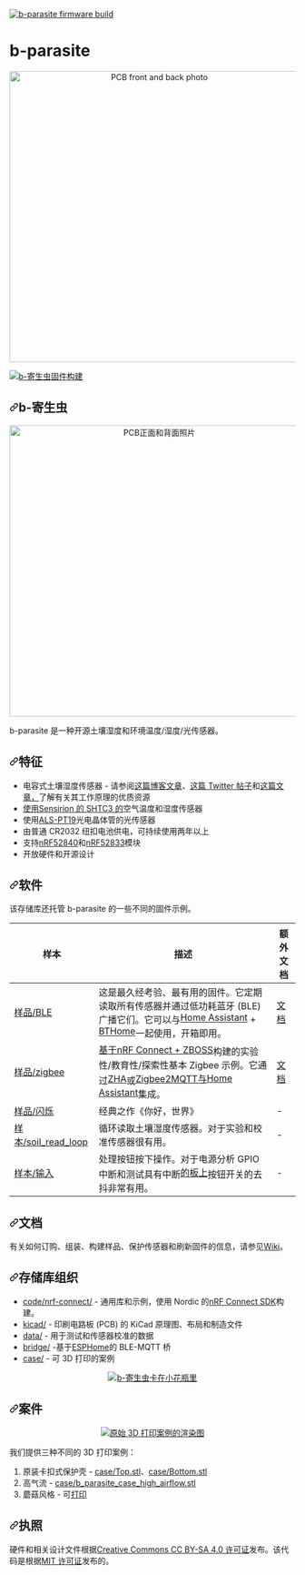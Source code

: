 [![b-parasite firmware build](https://github.com/rbaron/b-parasite/actions/workflows/b-parasite.yml/badge.svg?branch=main)](https://github.com/rbaron/b-parasite/actions/workflows/b-parasite.yml)

# b-parasite
<p align="center">
  <img src="img/resized/b-parasite-2.0.0.jpg" width="512px" border="0" alt="PCB front and back photo" />
</p>


<div class="Box-sc-g0xbh4-0 bJMeLZ js-snippet-clipboard-copy-unpositioned" data-hpc="true"><article class="markdown-body entry-content container-lg" itemprop="text"><p dir="auto"><a href="https://github.com/rbaron/b-parasite/actions/workflows/b-parasite.yml"><img src="https://github.com/rbaron/b-parasite/actions/workflows/b-parasite.yml/badge.svg?branch=main" alt="b-寄生虫固件构建" style="max-width: 100%;"></a></p>
<h1 tabindex="-1" dir="auto"><a id="user-content-b-parasite" class="anchor" aria-hidden="true" tabindex="-1" href="#b-parasite"><svg class="octicon octicon-link" viewBox="0 0 16 16" version="1.1" width="16" height="16" aria-hidden="true"><path d="m7.775 3.275 1.25-1.25a3.5 3.5 0 1 1 4.95 4.95l-2.5 2.5a3.5 3.5 0 0 1-4.95 0 .751.751 0 0 1 .018-1.042.751.751 0 0 1 1.042-.018 1.998 1.998 0 0 0 2.83 0l2.5-2.5a2.002 2.002 0 0 0-2.83-2.83l-1.25 1.25a.751.751 0 0 1-1.042-.018.751.751 0 0 1-.018-1.042Zm-4.69 9.64a1.998 1.998 0 0 0 2.83 0l1.25-1.25a.751.751 0 0 1 1.042.018.751.751 0 0 1 .018 1.042l-1.25 1.25a3.5 3.5 0 1 1-4.95-4.95l2.5-2.5a3.5 3.5 0 0 1 4.95 0 .751.751 0 0 1-.018 1.042.751.751 0 0 1-1.042.018 1.998 1.998 0 0 0-2.83 0l-2.5 2.5a1.998 1.998 0 0 0 0 2.83Z"></path></svg></a><font style="vertical-align: inherit;"><font style="vertical-align: inherit;">b-寄生虫</font></font></h1>
<p align="center" dir="auto">
  <a target="_blank" rel="noopener noreferrer" href="/rbaron/b-parasite/blob/main/img/resized/b-parasite-2.0.0.jpg"><img src="/rbaron/b-parasite/raw/main/img/resized/b-parasite-2.0.0.jpg" width="512px" border="0" alt="PCB正面和背面照片" style="max-width: 100%;"></a>
</p>
<p dir="auto"><font style="vertical-align: inherit;"><font style="vertical-align: inherit;">b-parasite 是一种开源土壤湿度和环境温度/湿度/光传感器。</font></font></p>
<h1 tabindex="-1" dir="auto"><a id="user-content-features" class="anchor" aria-hidden="true" tabindex="-1" href="#features"><svg class="octicon octicon-link" viewBox="0 0 16 16" version="1.1" width="16" height="16" aria-hidden="true"><path d="m7.775 3.275 1.25-1.25a3.5 3.5 0 1 1 4.95 4.95l-2.5 2.5a3.5 3.5 0 0 1-4.95 0 .751.751 0 0 1 .018-1.042.751.751 0 0 1 1.042-.018 1.998 1.998 0 0 0 2.83 0l2.5-2.5a2.002 2.002 0 0 0-2.83-2.83l-1.25 1.25a.751.751 0 0 1-1.042-.018.751.751 0 0 1-.018-1.042Zm-4.69 9.64a1.998 1.998 0 0 0 2.83 0l1.25-1.25a.751.751 0 0 1 1.042.018.751.751 0 0 1 .018 1.042l-1.25 1.25a3.5 3.5 0 1 1-4.95-4.95l2.5-2.5a3.5 3.5 0 0 1 4.95 0 .751.751 0 0 1-.018 1.042.751.751 0 0 1-1.042.018 1.998 1.998 0 0 0-2.83 0l-2.5 2.5a1.998 1.998 0 0 0 0 2.83Z"></path></svg></a><font style="vertical-align: inherit;"><font style="vertical-align: inherit;">特征</font></font></h1>
<ul dir="auto">
<li><font style="vertical-align: inherit;"><font style="vertical-align: inherit;">电容式土壤湿度传感器 - 请参阅</font></font><a href="https://rbaron.net/blog/2021/04/05/How-capacitive-soil-moisture-sensors-work.html" rel="nofollow"><font style="vertical-align: inherit;"><font style="vertical-align: inherit;">这篇博客文章</font></font></a><font style="vertical-align: inherit;"><font style="vertical-align: inherit;">、</font></font><a href="https://twitter.com/rbaron_/status/1367182806368071685" rel="nofollow"><font style="vertical-align: inherit;"><font style="vertical-align: inherit;">这篇 Twitter 帖子</font></font></a><font style="vertical-align: inherit;"><font style="vertical-align: inherit;">和</font></font><a href="https://wemakethings.net/2012/09/26/capacitance_measurement/" rel="nofollow"><font style="vertical-align: inherit;"><font style="vertical-align: inherit;">这篇文章，</font></font></a><font style="vertical-align: inherit;"><font style="vertical-align: inherit;">了解有关其工作原理的优质资源</font></font></li>
<li><font style="vertical-align: inherit;"><a href="https://www.sensirion.com/en/environmental-sensors/humidity-sensors/digital-humidity-sensor-shtc3-our-new-standard-for-consumer-electronics/" rel="nofollow"><font style="vertical-align: inherit;">使用Sensirion 的 SHTC3 的</font></a><font style="vertical-align: inherit;">空气温度和湿度传感器</font></font><a href="https://www.sensirion.com/en/environmental-sensors/humidity-sensors/digital-humidity-sensor-shtc3-our-new-standard-for-consumer-electronics/" rel="nofollow"><font style="vertical-align: inherit;"></font></a></li>
<li><font style="vertical-align: inherit;"><font style="vertical-align: inherit;">使用</font></font><a href="https://en.everlight.com/wp-content/plugins/ItemRelationship/product_files/pdf/ALS-PT19-315C-L177-TR8_V8.pdf" rel="nofollow"><font style="vertical-align: inherit;"><font style="vertical-align: inherit;">ALS-PT19</font></font></a><font style="vertical-align: inherit;"><font style="vertical-align: inherit;">光电晶体管的光传感器</font></font></li>
<li><font style="vertical-align: inherit;"><font style="vertical-align: inherit;">由普通 CR2032 纽扣电池供电，可持续使用两年以上</font></font></li>
<li><font style="vertical-align: inherit;"><font style="vertical-align: inherit;">支持</font></font><a href="https://www.nordicsemi.com/products/nrf52840" rel="nofollow"><font style="vertical-align: inherit;"><font style="vertical-align: inherit;">nRF52840</font></font></a><font style="vertical-align: inherit;"><font style="vertical-align: inherit;">和</font></font><a href="https://www.nordicsemi.com/products/nrf52833" rel="nofollow"><font style="vertical-align: inherit;"><font style="vertical-align: inherit;">nRF52833</font></font></a><font style="vertical-align: inherit;"><font style="vertical-align: inherit;">模块</font></font></li>
<li><font style="vertical-align: inherit;"><font style="vertical-align: inherit;">开放硬件和开源设计</font></font></li>
</ul>
<h1 tabindex="-1" dir="auto"><a id="user-content-software" class="anchor" aria-hidden="true" tabindex="-1" href="#software"><svg class="octicon octicon-link" viewBox="0 0 16 16" version="1.1" width="16" height="16" aria-hidden="true"><path d="m7.775 3.275 1.25-1.25a3.5 3.5 0 1 1 4.95 4.95l-2.5 2.5a3.5 3.5 0 0 1-4.95 0 .751.751 0 0 1 .018-1.042.751.751 0 0 1 1.042-.018 1.998 1.998 0 0 0 2.83 0l2.5-2.5a2.002 2.002 0 0 0-2.83-2.83l-1.25 1.25a.751.751 0 0 1-1.042-.018.751.751 0 0 1-.018-1.042Zm-4.69 9.64a1.998 1.998 0 0 0 2.83 0l1.25-1.25a.751.751 0 0 1 1.042.018.751.751 0 0 1 .018 1.042l-1.25 1.25a3.5 3.5 0 1 1-4.95-4.95l2.5-2.5a3.5 3.5 0 0 1 4.95 0 .751.751 0 0 1-.018 1.042.751.751 0 0 1-1.042.018 1.998 1.998 0 0 0-2.83 0l-2.5 2.5a1.998 1.998 0 0 0 0 2.83Z"></path></svg></a><font style="vertical-align: inherit;"><font style="vertical-align: inherit;">软件</font></font></h1>
<p dir="auto"><font style="vertical-align: inherit;"><font style="vertical-align: inherit;">该存储库还托管 b-parasite 的一些不同的固件示例。</font></font></p>
<table>
<thead>
<tr>
<th><font style="vertical-align: inherit;"><font style="vertical-align: inherit;">样本</font></font></th>
<th><font style="vertical-align: inherit;"><font style="vertical-align: inherit;">描述</font></font></th>
<th><font style="vertical-align: inherit;"><font style="vertical-align: inherit;">额外文档</font></font></th>
</tr>
</thead>
<tbody>
<tr>
<td><a href="/rbaron/b-parasite/blob/main/code/nrf-connect/samples/ble"><font style="vertical-align: inherit;"><font style="vertical-align: inherit;">样品/BLE</font></font></a></td>
<td><font style="vertical-align: inherit;"><font style="vertical-align: inherit;">这是最久经考验、最有用的固件。</font><font style="vertical-align: inherit;">它定期读取所有传感器并通过低功耗蓝牙 (BLE) 广播它们。</font><font style="vertical-align: inherit;">它可以与</font></font><a href="https://www.home-assistant.io/" rel="nofollow"><font style="vertical-align: inherit;"><font style="vertical-align: inherit;">Home Assistant</font></font></a><font style="vertical-align: inherit;"><font style="vertical-align: inherit;"> + </font></font><a href="https://bthome.io/" rel="nofollow"><font style="vertical-align: inherit;"><font style="vertical-align: inherit;">BTHome</font></font></a><font style="vertical-align: inherit;"><font style="vertical-align: inherit;">一起使用，开箱即用。</font></font></td>
<td><a href="/rbaron/b-parasite/blob/main/code/nrf-connect/samples/ble/README.md"><font style="vertical-align: inherit;"><font style="vertical-align: inherit;">文档</font></font></a></td>
</tr>
<tr>
<td><a href="/rbaron/b-parasite/blob/main/code/nrf-connect/samples/zigbee"><font style="vertical-align: inherit;"><font style="vertical-align: inherit;">样品/zigbee</font></font></a></td>
<td><font style="vertical-align: inherit;"></font><a href="https://developer.nordicsemi.com/nRF_Connect_SDK/doc/latest/nrf/ug_zigbee.html" rel="nofollow"><font style="vertical-align: inherit;"><font style="vertical-align: inherit;">基于nRF Connect + ZBOSS</font></font></a><font style="vertical-align: inherit;"><font style="vertical-align: inherit;">构建的实验性/教育性/探索性基本 Zigbee 示例</font><font style="vertical-align: inherit;">。</font><font style="vertical-align: inherit;">它通过</font><a href="https://www.home-assistant.io/integrations/zha" rel="nofollow"><font style="vertical-align: inherit;">ZHA</font></a><font style="vertical-align: inherit;">或</font><a href="https://www.zigbee2mqtt.io/" rel="nofollow"><font style="vertical-align: inherit;">Zigbee2MQTT与</font></a></font><a href="https://www.home-assistant.io/" rel="nofollow"><font style="vertical-align: inherit;"><font style="vertical-align: inherit;">Home Assistant</font></font></a><font style="vertical-align: inherit;"><font style="vertical-align: inherit;">集成</font><font style="vertical-align: inherit;">。</font></font><a href="https://www.home-assistant.io/integrations/zha" rel="nofollow"><font style="vertical-align: inherit;"></font></a><font style="vertical-align: inherit;"></font><a href="https://www.zigbee2mqtt.io/" rel="nofollow"><font style="vertical-align: inherit;"></font></a><font style="vertical-align: inherit;"></font></td>
<td><a href="/rbaron/b-parasite/blob/main/code/nrf-connect/samples/zigbee/README.md"><font style="vertical-align: inherit;"><font style="vertical-align: inherit;">文档</font></font></a></td>
</tr>
<tr>
<td><a href="/rbaron/b-parasite/blob/main/code/nrf-connect/samples/blinky"><font style="vertical-align: inherit;"><font style="vertical-align: inherit;">样品/闪烁</font></font></a></td>
<td><font style="vertical-align: inherit;"><font style="vertical-align: inherit;">经典之作《你好，世界》</font></font></td>
<td><font style="vertical-align: inherit;"><font style="vertical-align: inherit;">-</font></font></td>
</tr>
<tr>
<td><a href="/rbaron/b-parasite/blob/main/code/nrf-connect/samples/soil_read_loop"><font style="vertical-align: inherit;"><font style="vertical-align: inherit;">样本/soil_read_loop</font></font></a></td>
<td><font style="vertical-align: inherit;"><font style="vertical-align: inherit;">循环读取土壤湿度传感器。</font><font style="vertical-align: inherit;">对于实验和校准传感器很有用。</font></font></td>
<td><font style="vertical-align: inherit;"><font style="vertical-align: inherit;">-</font></font></td>
</tr>
<tr>
<td><a href="/rbaron/b-parasite/blob/main/code/nrf-connect/samples/input"><font style="vertical-align: inherit;"><font style="vertical-align: inherit;">样本/输入</font></font></a></td>
<td><font style="vertical-align: inherit;"><font style="vertical-align: inherit;">处理按钮按下操作。</font><font style="vertical-align: inherit;">对于电源分析 GPIO 中断和测试具有中断</font></font><a href="https://github.com/rbaron/b-parasite/wiki/Hardware-Versions"><font style="vertical-align: inherit;"><font style="vertical-align: inherit;">的板上</font></font></a><font style="vertical-align: inherit;"><font style="vertical-align: inherit;">按钮开关的去抖非常有用。</font></font></td>
<td><font style="vertical-align: inherit;"><font style="vertical-align: inherit;">-</font></font></td>
</tr>
</tbody>
</table>
<h1 tabindex="-1" dir="auto"><a id="user-content-documentation" class="anchor" aria-hidden="true" tabindex="-1" href="#documentation"><svg class="octicon octicon-link" viewBox="0 0 16 16" version="1.1" width="16" height="16" aria-hidden="true"><path d="m7.775 3.275 1.25-1.25a3.5 3.5 0 1 1 4.95 4.95l-2.5 2.5a3.5 3.5 0 0 1-4.95 0 .751.751 0 0 1 .018-1.042.751.751 0 0 1 1.042-.018 1.998 1.998 0 0 0 2.83 0l2.5-2.5a2.002 2.002 0 0 0-2.83-2.83l-1.25 1.25a.751.751 0 0 1-1.042-.018.751.751 0 0 1-.018-1.042Zm-4.69 9.64a1.998 1.998 0 0 0 2.83 0l1.25-1.25a.751.751 0 0 1 1.042.018.751.751 0 0 1 .018 1.042l-1.25 1.25a3.5 3.5 0 1 1-4.95-4.95l2.5-2.5a3.5 3.5 0 0 1 4.95 0 .751.751 0 0 1-.018 1.042.751.751 0 0 1-1.042.018 1.998 1.998 0 0 0-2.83 0l-2.5 2.5a1.998 1.998 0 0 0 0 2.83Z"></path></svg></a><font style="vertical-align: inherit;"><font style="vertical-align: inherit;">文档</font></font></h1>
<p dir="auto"><font style="vertical-align: inherit;"><font style="vertical-align: inherit;">有关如何订购、组装、构建样品、保护传感器和刷新固件的信息，请参见</font></font><a href="https://github.com/rbaron/b-parasite/wiki"><font style="vertical-align: inherit;"><font style="vertical-align: inherit;">Wiki</font></font></a><font style="vertical-align: inherit;"><font style="vertical-align: inherit;">。</font></font></p>
<h1 tabindex="-1" dir="auto"><a id="user-content-repository-organization" class="anchor" aria-hidden="true" tabindex="-1" href="#repository-organization"><svg class="octicon octicon-link" viewBox="0 0 16 16" version="1.1" width="16" height="16" aria-hidden="true"><path d="m7.775 3.275 1.25-1.25a3.5 3.5 0 1 1 4.95 4.95l-2.5 2.5a3.5 3.5 0 0 1-4.95 0 .751.751 0 0 1 .018-1.042.751.751 0 0 1 1.042-.018 1.998 1.998 0 0 0 2.83 0l2.5-2.5a2.002 2.002 0 0 0-2.83-2.83l-1.25 1.25a.751.751 0 0 1-1.042-.018.751.751 0 0 1-.018-1.042Zm-4.69 9.64a1.998 1.998 0 0 0 2.83 0l1.25-1.25a.751.751 0 0 1 1.042.018.751.751 0 0 1 .018 1.042l-1.25 1.25a3.5 3.5 0 1 1-4.95-4.95l2.5-2.5a3.5 3.5 0 0 1 4.95 0 .751.751 0 0 1-.018 1.042.751.751 0 0 1-1.042.018 1.998 1.998 0 0 0-2.83 0l-2.5 2.5a1.998 1.998 0 0 0 0 2.83Z"></path></svg></a><font style="vertical-align: inherit;"><font style="vertical-align: inherit;">存储库组织</font></font></h1>
<ul dir="auto">
<li><a href="/rbaron/b-parasite/blob/main/code/nrf-connect"><font style="vertical-align: inherit;"><font style="vertical-align: inherit;">code/nrf-connect/</font></font></a><font style="vertical-align: inherit;"><font style="vertical-align: inherit;"> - 通用库和示例，使用 Nordic 的</font></font><a href="https://www.nordicsemi.com/Products/Development-software/nrf-connect-sdk" rel="nofollow"><font style="vertical-align: inherit;"><font style="vertical-align: inherit;">nRF Connect SDK</font></font></a><font style="vertical-align: inherit;"><font style="vertical-align: inherit;">构建。</font></font></li>
<li><a href="/rbaron/b-parasite/blob/main/kicad"><font style="vertical-align: inherit;"><font style="vertical-align: inherit;">kicad/</font></font></a><font style="vertical-align: inherit;"><font style="vertical-align: inherit;"> - 印刷电路板 (PCB) 的 KiCad 原理图、布局和制造文件</font></font></li>
<li><a href="/rbaron/b-parasite/blob/main/data"><font style="vertical-align: inherit;"><font style="vertical-align: inherit;">data/</font></font></a><font style="vertical-align: inherit;"><font style="vertical-align: inherit;"> - 用于测试和传感器校准的数据</font></font></li>
<li><a href="/rbaron/b-parasite/blob/main/bridge"><font style="vertical-align: inherit;"><font style="vertical-align: inherit;">bridge/</font></font></a><font style="vertical-align: inherit;"><font style="vertical-align: inherit;"> -基于</font></font><a href="https://github.com/esphome/esphome"><font style="vertical-align: inherit;"><font style="vertical-align: inherit;">ESPHome</font></font></a><font style="vertical-align: inherit;"><font style="vertical-align: inherit;">的 BLE-MQTT 桥</font></font></li>
<li><a href="/rbaron/b-parasite/blob/main/case"><font style="vertical-align: inherit;"><font style="vertical-align: inherit;">case/</font></font></a><font style="vertical-align: inherit;"><font style="vertical-align: inherit;"> - 可 3D 打印的案例</font></font></li>
</ul>
<p align="center" dir="auto">
  <a target="_blank" rel="noopener noreferrer" href="/rbaron/b-parasite/blob/main/img/resized/img2.jpg"><img src="/rbaron/b-parasite/raw/main/img/resized/img2.jpg" border="0" alt="b-寄生虫卡在小花瓶里" style="max-width: 100%;"></a>
</p>
<h1 tabindex="-1" dir="auto"><a id="user-content-case" class="anchor" aria-hidden="true" tabindex="-1" href="#case"><svg class="octicon octicon-link" viewBox="0 0 16 16" version="1.1" width="16" height="16" aria-hidden="true"><path d="m7.775 3.275 1.25-1.25a3.5 3.5 0 1 1 4.95 4.95l-2.5 2.5a3.5 3.5 0 0 1-4.95 0 .751.751 0 0 1 .018-1.042.751.751 0 0 1 1.042-.018 1.998 1.998 0 0 0 2.83 0l2.5-2.5a2.002 2.002 0 0 0-2.83-2.83l-1.25 1.25a.751.751 0 0 1-1.042-.018.751.751 0 0 1-.018-1.042Zm-4.69 9.64a1.998 1.998 0 0 0 2.83 0l1.25-1.25a.751.751 0 0 1 1.042.018.751.751 0 0 1 .018 1.042l-1.25 1.25a3.5 3.5 0 1 1-4.95-4.95l2.5-2.5a3.5 3.5 0 0 1 4.95 0 .751.751 0 0 1-.018 1.042.751.751 0 0 1-1.042.018 1.998 1.998 0 0 0-2.83 0l-2.5 2.5a1.998 1.998 0 0 0 0 2.83Z"></path></svg></a><font style="vertical-align: inherit;"><font style="vertical-align: inherit;">案件</font></font></h1>
<p align="center" dir="auto">
  <a target="_blank" rel="noopener noreferrer" href="/rbaron/b-parasite/blob/main/img/case/screenshot.png"><img src="/rbaron/b-parasite/raw/main/img/case/screenshot.png" alt="原始 3D 打印案例的渲染图" style="max-width: 100%;"></a>
</p>
<p dir="auto"><font style="vertical-align: inherit;"><font style="vertical-align: inherit;">我们提供三种不同的 3D 打印案例：</font></font></p>
<ol dir="auto">
<li><font style="vertical-align: inherit;"><font style="vertical-align: inherit;">原装卡扣式保护壳 - </font></font><a href="/rbaron/b-parasite/blob/main/case/Top.stl"><font style="vertical-align: inherit;"><font style="vertical-align: inherit;">case/Top.stl</font></font></a><font style="vertical-align: inherit;"><font style="vertical-align: inherit;">、</font></font><a href="/rbaron/b-parasite/blob/main/case/Bottom.stl"><font style="vertical-align: inherit;"><font style="vertical-align: inherit;">case/Bottom.stl</font></font></a></li>
<li><font style="vertical-align: inherit;"><font style="vertical-align: inherit;">高气流 - </font></font><a href="/rbaron/b-parasite/blob/main/case/b_parasite_case_high_airflow.stl"><font style="vertical-align: inherit;"><font style="vertical-align: inherit;">case/b_parasite_case_high_airflow.stl</font></font></a></li>
<li><font style="vertical-align: inherit;"><font style="vertical-align: inherit;">蘑菇风格 - 可</font></font><a href="https://www.printables.com/model/456571-mushroomcap-for-b-parasite-soil-moisture-sensor" rel="nofollow"><font style="vertical-align: inherit;"><font style="vertical-align: inherit;">打印</font></font></a></li>
</ol>
<h1 tabindex="-1" dir="auto"><a id="user-content-license" class="anchor" aria-hidden="true" tabindex="-1" href="#license"><svg class="octicon octicon-link" viewBox="0 0 16 16" version="1.1" width="16" height="16" aria-hidden="true"><path d="m7.775 3.275 1.25-1.25a3.5 3.5 0 1 1 4.95 4.95l-2.5 2.5a3.5 3.5 0 0 1-4.95 0 .751.751 0 0 1 .018-1.042.751.751 0 0 1 1.042-.018 1.998 1.998 0 0 0 2.83 0l2.5-2.5a2.002 2.002 0 0 0-2.83-2.83l-1.25 1.25a.751.751 0 0 1-1.042-.018.751.751 0 0 1-.018-1.042Zm-4.69 9.64a1.998 1.998 0 0 0 2.83 0l1.25-1.25a.751.751 0 0 1 1.042.018.751.751 0 0 1 .018 1.042l-1.25 1.25a3.5 3.5 0 1 1-4.95-4.95l2.5-2.5a3.5 3.5 0 0 1 4.95 0 .751.751 0 0 1-.018 1.042.751.751 0 0 1-1.042.018 1.998 1.998 0 0 0-2.83 0l-2.5 2.5a1.998 1.998 0 0 0 0 2.83Z"></path></svg></a><font style="vertical-align: inherit;"><font style="vertical-align: inherit;">执照</font></font></h1>
<p dir="auto"><font style="vertical-align: inherit;"><font style="vertical-align: inherit;">硬件和相关设计文件根据</font></font><a href="https://creativecommons.org/licenses/by-sa/4.0/" rel="nofollow"><font style="vertical-align: inherit;"><font style="vertical-align: inherit;">Creative Commons CC BY-SA 4.0 许可证</font></font></a><font style="vertical-align: inherit;"><font style="vertical-align: inherit;">发布。</font><font style="vertical-align: inherit;">该代码是根据</font></font><a href="https://opensource.org/licenses/MIT" rel="nofollow"><font style="vertical-align: inherit;"><font style="vertical-align: inherit;">MIT 许可证</font></font></a><font style="vertical-align: inherit;"><font style="vertical-align: inherit;">发布的。</font></font></p>
</article></div>
